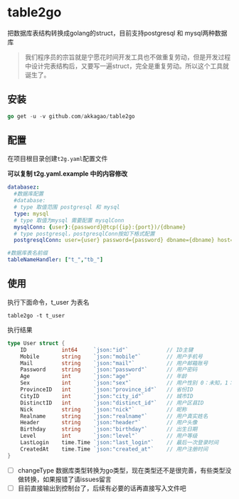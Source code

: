 # table2go

把数据库表结构转换成golang的struct，目前支持postgresql 和 mysql两种数据库

> 我们程序员的宗旨就是宁愿花时间开发工具也不做重复劳动，但是开发过程中设计完表结构后，又要写一遍struct，完全是重复劳动。所以这个工具就诞生了。

## 安装

```go
go get -u -v github.com/akkagao/table2go
```

## 配置

在项目根目录创建`t2g.yaml`配置文件

**可以复制 t2g.yaml.example 中的内容修改**

```yaml
databasez:
  #数据库配置
  #database:
  # type 取值范围 postgresql 和 mysql
  type: mysql
  # type 取值为mysql 需要配置 mysqlConn
  mysqlConn: {user}:{password}@tcp({ip}:{port})/{dbname}
  # type postgresql，postgresqlConn按如下格式配置
  postgresqlConn: user={user} password={password} dbname={dbname} host={ip} port={port} sslmode=disable

#数据库表名前缀
tableNameHandler: ["t_","tb_"]
```

## 使用

执行下面命令，t_user 为表名

```shell
table2go -t t_user
```

执行结果

```go
type User struct {
	ID           int64     `json:"id"`            // ID主键
	Mobile       string    `json:"mobile"`        // 用户手机号
	Mail         string    `json:"mail"`          // 用户邮箱账号
	Password     string    `json:"password"`      // 用户密码
	Age          int       `json:"age"`           // 年龄
	Sex          int       `json:"sex"`           // 用户性别 0：未知，1：男，2：女
	ProvinceID   int       `json:"province_id"`   // 省份ID
	CityID       int       `json:"city_id"`       // 城市ID
	DistinctID   int       `json:"distinct_id"`   // 用户区县ID
	Nick         string    `json:"nick"`          // 昵称
	Realname     string    `json:"realname"`      // 用户真实姓名
	Header       string    `json:"header"`        // 用户头像
	Birthday     string    `json:"birthday"`      // 出生日期
	Level        int       `json:"level"`         // 用户等级
	LastLogin    time.Time `json:"last_login"`    // 最后一次登录时间
	CreatedAt    time.Time `json:"created_at"`    // 用户注册时间
}
```

- [ ] changeType 数据库类型转换为go类型，现在类型还不是很完善，有些类型没做转换，如果报错了请issues留言
- [ ] 目前直接输出到控制台了，后续有必要的话再直接写入文件吧